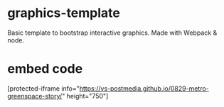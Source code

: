 # graphics-template
Basic template to bootstrap interactive graphics. Made with Webpack & node.

# embed code
[protected-iframe info="https://vs-postmedia.github.io/0829-metro-greenspace-story/" height="750"]
